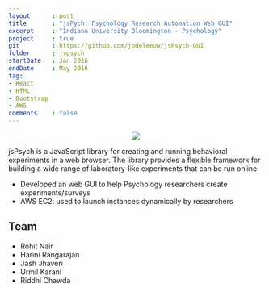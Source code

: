 ```yaml
---
layout      : post
title       : "jsPych: Psychology Research Automation Web GUI"
excerpt     : "Indiana University Bloomington - Psychology"
project     : true
git         : https://github.com/jodeleeuw/jsPsych-GUI
folder      : jspsych
startDate   : Jan 2016
endDate     : May 2016
tag:
- React
- HTML
- Bootstrap
- AWS
comments    : false
---
```


<center><img src = "{{ site.url }}/assets/img/projects/jspsych/jspsych-logo.jpg"></center>

jsPsych is a JavaScript library for creating and running behavioral experiments in a web browser. The library provides a flexible framework for building a wide range of laboratory-like experiments that can be run online.

* Developed an web GUI to help Psychology researchers create experiments/surveys
* AWS EC2: used to launch instances dynamically by researchers

## Team
* Rohit Nair
* Harini Rangarajan
* Jash Jhaveri
* Urmil Karani
* Riddhi Chawda
